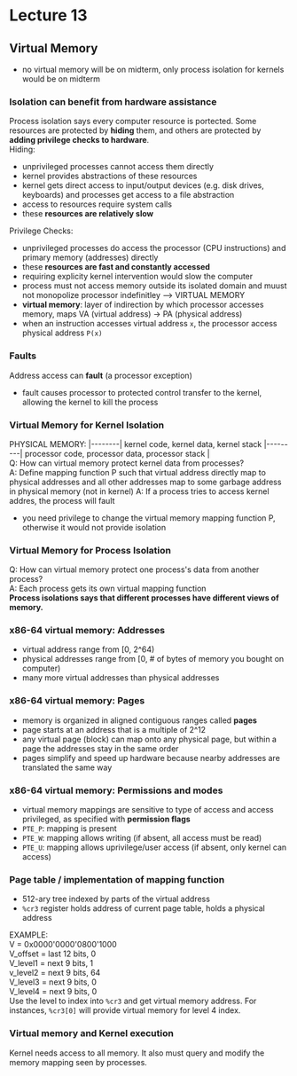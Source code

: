 # Lecture 13

## Virtual Memory
- no virtual memory will be on midterm, only process isolation for kernels would be on midterm

### Isolation can benefit from hardware assistance
Process isolation says every computer resource is portected. Some resources are protected by **hiding** them, and others are protected by **adding privilege checks to hardware**.    
Hiding:
- unprivileged processes cannot access them directly
- kernel provides abstractions of these resources
- kernel gets direct access to input/output devices (e.g. disk drives, keyboards) and processes get access to a file abstraction
- access to resources require system calls
- these **resources are relatively slow**

Privilege Checks:
- unprivileged processes do access the processor (CPU instructions) and primary memory (addresses) directly
- these **resources are fast and constantly accessed**
- requiring explicity kernel intervention would slow the computer
- process must not access memory outside its isolated domain and muust not monopolize processor indefinitley --> VIRTUAL MEMORY
- **virtual memory**: layer of indirection by which processor accesses memory, maps VA (virtual address) -> PA (physical address)
- when an instruction accesses virtual address ```x```, the processor access physical address ```P(x)```

### Faults
Address access can **fault** (a processor exception)  
- fault causes processor to protected control transfer to the kernel, allowing the kernel to kill the process

### Virtual Memory for Kernel Isolation
PHYSICAL MEMORY: |--------| kernel code, kernel data, kernel stack |---------| processor code, processor data, processor stack |  
Q: How can virtual memory protect kernel data from processes?  
A: Define mapping function P such that virtual address directly map to physical addresses and all other addresses map to some garbage address in physical memory (not in kernel)
A: If a process tries to access kernel addres, the process will fault  
- you need privilege to change the virtual memory mapping function P, otherwise it would not provide isolation

### Virtual Memory for Process Isolation
Q: How can virtual memory protect one process's data from another process?  
A: Each process gets its own virtual mapping function  
**Process isolations says that different processes have different views of memory.**

### x86-64 virtual memory: Addresses
- virtual address range from [0, 2^64)
- physical addresses range from [0, # of bytes of memory you bought on computer)
- many more virtual addresses than physical addresses

### x86-64 virtual memory: Pages
- memory is organized in aligned contiguous ranges called **pages**
- page starts at an address that is a multiple of 2^12
- any virtual page (block) can map onto any physical page, but within a page the addresses stay in the same order
- pages simplify and speed up hardware because nearby addresses are translated the same way

### x86-64 virtual memory: Permissions and modes
- virtual memory mappings are sensitive to type of access and access privileged, as specified with **permission flags**
- ```PTE_P```: mapping is present
- ```PTE_W```: mapping allows writing (if absent, all access must be read)
- ```PTE_U```: mapping allows uprivilege/user access (if absent, only kernel can access)

### Page table / implementation of mapping function
- 512-ary tree indexed by parts of the virtual address
- ```%cr3``` register holds address of current page table, holds a physical address  

EXAMPLE:  
V = 0x0000'0000'0800'1000  
V_offset = last 12 bits, 0  
V_level1 = next 9 bits, 1  
v_level2 = next 9 bits, 64  
V_level3 = next 9 bits, 0  
V_level4 = next 9 bits, 0  
Use the level to index into ```%cr3``` and get virtual memory address. For instances, ```%cr3[0]``` will provide virtual memory for level 4 index.

### Virtual memory and Kernel execution
Kernel needs access to all memory. It also must query and modify the memory mapping seen by processes.

